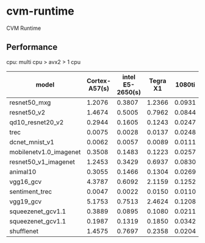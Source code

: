 # cvm-runtime
CVM Runtime



## Performance
cpu: multi cpu > avx2 > 1 cpu

model|  Cortex\-A57(s) | intel E5\-2650(s) |  Tegra X1 | 1080ti
-|-|-|-|-
resnet50_mxg | 1.2076| 0.3807| 1.2366 | 0.0931
resnet50_v2 |1.4674| 0.5005 | 0.7962 | 0.0844
qd10_resnet20_v2|0.2944|0.1605 | 0.1243 | 0.0247
trec | 0.0075| 0.0028 | 0.0137 | 0.0248
dcnet_mnist_v1|0.0062|0.0057 | 0.0089 | 0.0111
mobilenetv1.0_imagenet|0.3508| 0.1483 | 0.1223 | 0.0257
resnet50_v1_imagenet|1.2453|0.3429 | 0.6937 | 0.0830
animal10 | 0.3055 | 0.1466 | 0.1304 | 0.0269
vgg16_gcv|4.3787| 0.6092 | 2.1159 | 0.1252
sentiment_trec|0.0047| 0.0022 |   0.0150 | 0.0110
vgg19_gcv|5.1753| 0.7513 | 2.4624 | 0.1208
squeezenet_gcv1.1|0.3889| 0.0895 |  0.1080 | 0.0211
squeezenet_gcv1.1|0.1987| 0.1319 | 0.1850 | 0.0342
shufflenet|1.4575| 0.7697 | 0.2358 | 0.0204
